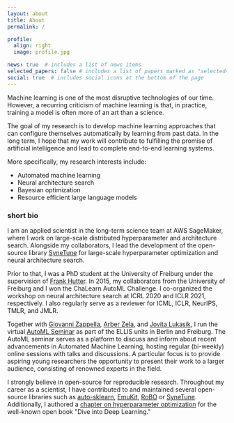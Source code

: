 ```yaml
---
layout: about
title: About
permalink: /

profile:
  align: right
  image: profile.jpg

news: true  # includes a list of news items
selected_papers: false # includes a list of papers marked as "selected={true}"
social: true  # includes social icons at the bottom of the page
---
```


Machine learning is one of the most disruptive technologies of our time. However, a recurring criticism of machine learning is that, in practice, training a model is often more of an art than a science.

The goal of my research is to develop machine learning approaches that can configure themselves automatically by learning from past data. In the long term, I hope that my work will contribute to fulfilling the promise of artificial intelligence and lead to complete end-to-end learning systems.

More specifically, my research interests include:
 - Automated machine learning
 - Neural architecture search
 - Bayesian optimization
 - Resource efficient large language models



### short bio

I am an applied scientist in the long-term science team at AWS SageMaker, where I work on large-scale distributed hyperparameter and architecture search.
Alongside my collaborators, I lead the development of the open-source library [SyneTune](https://github.com/awslabs/syne-tune) for large-scale hyperparameter optimization and neural architecture search.
 
Prior to that, I was a PhD student at the University of Freiburg under the supervision of [Frank Hutter](http://ml.informatik.uni-freiburg.de/~hutter/). In 2015, my collaborators from the University of Freiburg and I won the ChaLearn AutoML Challenge. I co-organized the workshop on neural architecture search at ICRL 2020 and ICLR 2021, respectively. I also regularly serve as a reviewer for ICML, ICLR, NeurIPS, TMLR, and JMLR.


Together with [Giovanni Zappella](https://giovannizappella.github.io/), [Arber Zela](https://ml.informatik.uni-freiburg.de/people/zela/index.html), and [Jovita Lukasik](https://www.uni-mannheim.de/dws/people/researchers/phd-students/jovita-lukasik/), I run the virtual [AutoML Seminar](https://automl-seminars.github.io/) as part of the ELLIS units in Berlin and Freiburg. 
The AutoML seminar serves as a platform to discuss and inform about recent advancements in Automated Machine Learning, hosting regular (bi-weekly) online sessions with talks and discussions. A particular focus is to provide aspiring young researchers the opportunity to present their work to a larger audience, consisting of renowned experts in the field.


I strongly believe in open-source for reproducible research. Throughout my career as a scientist, I have contributed to and maintained several open-source libraries such as [auto-sklearn](https://github.com/automl/auto-sklearn), [EmuKit](https://github.com/amzn/emukit), [RoBO](https://github.com/automl/RoBO) or [SyneTune](https://github.com/awslabs/syne-tune). Additionally, I authored a [chapter on hyperparameter optimization](https://d2l.ai/chapter_hyperparameter-optimization/) for the well-known open book "Dive into Deep Learning." 


